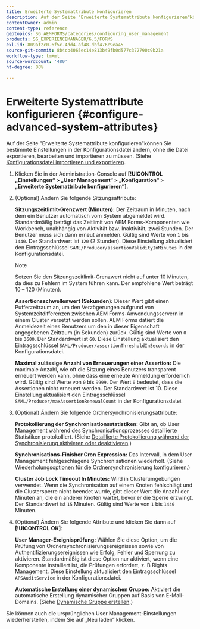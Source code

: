 ```yaml
---
title: Erweiterte Systemattribute konfigurieren
description: Auf der Seite "Erweiterte Systemattribute konfigurieren"können Sie bestimmte Einstellungen in der Konfigurationsdatei ändern, ohne die Datei exportieren, bearbeiten und importieren zu müssen.
contentOwner: admin
content-type: reference
geptopics: SG_AEMFORMS/categories/configuring_user_management
products: SG_EXPERIENCEMANAGER/6.5/FORMS
exl-id: 809af2c0-6f5c-4dd4-af48-dbf476c9ea45
source-git-commit: 8b4cb4065ec14e813b49fb0d577c372790c9b21a
workflow-type: tm+mt
source-wordcount: '480'
ht-degree: 88%

---
```


# Erweiterte Systemattribute konfigurieren {#configure-advanced-system-attributes}

Auf der Seite &quot;Erweiterte Systemattribute konfigurieren&quot;können Sie bestimmte Einstellungen in der Konfigurationsdatei ändern, ohne die Datei exportieren, bearbeiten und importieren zu müssen. (Siehe [Konfigurationsdatei importieren und exportieren](/help/forms/using/admin-help/importing-exporting-configuration-file.md#importing-and-exporting-the-configuration-file).

1. Klicken Sie in der Administration-Console auf **[!UICONTROL „Einstellungen“ > „User Management“ > „Konfiguration“ > „Erweiterte Systemattribute konfigurieren“]**.
1. (Optional) Ändern Sie folgende Sitzungsattribute:

   **Sitzungszeitlimit-Grenzwert (Minuten):** Der Zeitraum in Minuten, nach dem ein Benutzer automatisch vom System abgemeldet wird. Standardmäßig beträgt das Zeitlimit von AEM Forms-Komponenten wie Workbench, unabhängig von Aktivität bzw. Inaktivität, zwei Stunden. Der Benutzer muss sich dann erneut anmelden. Gültig sind Werte von `1` bis `1440`. Der Standardwert ist `120` (2 Stunden). Diese Einstellung aktualisiert den Eintragsschlüssel `SAML/Producer/assertionValidityInMinutes` in der Konfigurationsdatei.

   >[!NOTE]
   >
   >Setzen Sie den Sitzungszeitlimit-Grenzwert nicht auf unter 10 Minuten, da dies zu Fehlern im System führen kann. Der empfohlene Wert beträgt 10 – 120 (Minuten).

   **Assertionsschwellenwert (Sekunden):** Dieser Wert gibt einen Pufferzeitraum an, um den Verzögerungen aufgrund von Systemzeitdifferenzen zwischen AEM Forms-Anwendungsservern in einem Cluster versetzt werden sollen. AEM Forms datiert die Anmeldezeit eines Benutzers um den in dieser Eigenschaft angegebenen Zeitraum (in Sekunden) zurück. Gültig sind Werte von `0` bis `3600`. Der Standardwert ist `60`. Diese Einstellung aktualisiert den Eintragsschlüssel `SAML/Producer/assertionThresholdInSeconds` in der Konfigurationsdatei.

   **Maximal zulässige Anzahl von Erneuerungen einer Assertion:** Die maximale Anzahl, wie oft die Sitzung eines Benutzers transparent erneuert werden kann, ohne dass eine erneute Anmeldung erforderlich wird. Gültig sind Werte von `0` bis `9999`. Der Wert `0` bedeutet, dass die Assertionen nicht erneuert werden. Der Standardwert ist 10. Diese Einstellung aktualisiert den Eintragsschlüssel `SAML/Producer/maxAssertionRenewalCount` in der Konfigurationsdatei.

1. (Optional) Ändern Sie folgende Ordnersynchronisierungsattribute:

   **Protokollierung der Synchronisationsstatistiken:** Gibt an, ob User Management während des Synchronisationsprozesses detaillierte Statistiken protokolliert. (Siehe [Detaillierte Protokollierung während der Synchronisierung aktivieren oder deaktivieren](/help/forms/using/admin-help/synchronizing-directories.md#enable-or-disable-detailed-logging-during-synchronization).)

   **Synchronisations-Finisher Cron Expression:** Das Intervall, in dem User Management fehlgeschlagene Synchronisationen wiederholt. (Siehe [Wiederholungsoptionen für die Ordnersynchronisierung konfigurieren](/help/forms/using/admin-help/synchronizing-directories.md#configure-the-directory-synchronization-retry-option).)

   **Cluster Job Lock Timeout In Minutes:** Wird in Clusterumgebungen verwendet. Wenn die Synchronisation auf einem Knoten fehlschlägt und die Clustersperre nicht beendet wurde, gibt dieser Wert die Anzahl der Minuten an, die ein anderer Knoten wartet, bevor er die Sperre erzwingt. Der Standardwert ist `15` Minuten. Gültig sind Werte von `1` bis `1440` Minuten.

1. (Optional) Ändern Sie folgende Attribute und klicken Sie dann auf **[!UICONTROL OK]**:

   **User Manager-Ereignisprüfung:** Wählen Sie diese Option, um die Prüfung von Ordnersynchronisierungsereignissen sowie von Authentifizierungsereignissen wie Erfolg, Fehler und Sperrung zu aktivieren. Standardmäßig ist diese Option nur aktiviert, wenn eine Komponente installiert ist, die Prüfungen erfordert, z. B Rights Management. Diese Einstellung aktualisiert den Eintragsschlüssel `APSAuditService` in der Konfigurationsdatei.

   **Automatische Erstellung einer dynamischen Gruppe:** Aktiviert die automatische Erstellung dynamischer Gruppen auf Basis von E-Mail-Domains. (Siehe [Dynamische Gruppe erstellen](/help/forms/using/admin-help/creating-configuring-groups.md#create-a-dynamic-group).)

Sie können auch die ursprünglichen User Management-Einstellungen wiederherstellen, indem Sie auf „Neu laden“ klicken.
